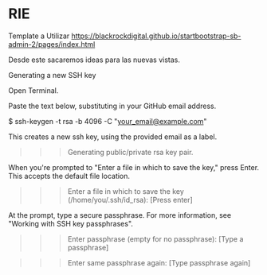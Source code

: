 # RIE

Template a Utilizar https://blackrockdigital.github.io/startbootstrap-sb-admin-2/pages/index.html

Desde este sacaremos ideas para las nuevas vistas.

Generating a new SSH key

Open Terminal.

Paste the text below, substituting in your GitHub email address.

$ ssh-keygen -t rsa -b 4096 -C "your_email@example.com"

This creates a new ssh key, using the provided email as a label.

>>>Generating public/private rsa key pair.

When you're prompted to "Enter a file in which to save the key," press Enter. This accepts the default file location.

>>>Enter a file in which to save the key (/home/you/.ssh/id_rsa): [Press enter]

At the prompt, type a secure passphrase. For more information, see "Working with SSH key passphrases".

>>>Enter passphrase (empty for no passphrase): [Type a passphrase]

>>>Enter same passphrase again: [Type passphrase again]
